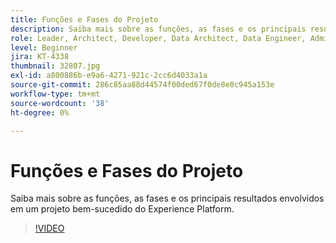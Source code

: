 ```yaml
---
title: Funções e Fases do Projeto
description: Saiba mais sobre as funções, as fases e os principais resultados envolvidos em um projeto bem-sucedido do Experience Platform.
role: Leader, Architect, Developer, Data Architect, Data Engineer, Admin, User
level: Beginner
jira: KT-4338
thumbnail: 32807.jpg
exl-id: a800886b-e9a6-4271-921c-2cc6d4033a1a
source-git-commit: 286c85aa88d44574f00ded67f0de8e0c945a153e
workflow-type: tm+mt
source-wordcount: '38'
ht-degree: 0%

---
```


# Funções e Fases do Projeto

Saiba mais sobre as funções, as fases e os principais resultados envolvidos em um projeto bem-sucedido do Experience Platform.

>[!VIDEO](https://video.tv.adobe.com/v/3430450?learn=on&enablevpops&captions=por_br)

